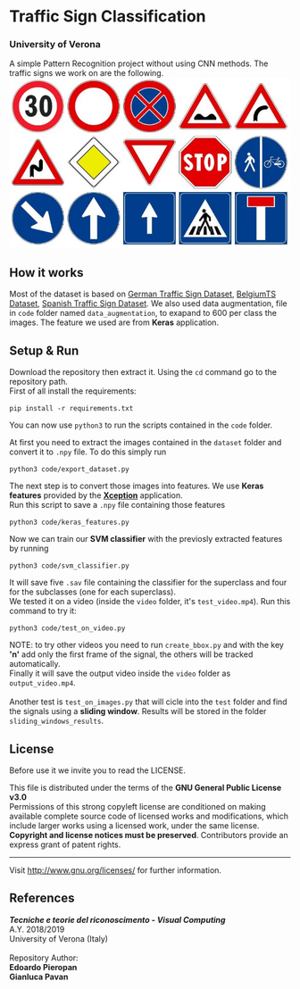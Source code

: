 #  __Traffic Sign Classification__
### __University of Verona__
A simple Pattern Recognition project without using CNN methods. The traffic signs we work on are the following.
![signs classes](other/classes.jpg)
## How it works
Most of the dataset is based on <a href="https://www.kaggle.com/meowmeowmeowmeowmeow/gtsrb-german-traffic-sign">German Traffic Sign Dataset</a>, <a href="https://btsd.ethz.ch/shareddata/">BelgiumTS Dataset</a>, <a href="https://daus-lab.github.io/spanish-traffic-sign-dataset/">Spanish Traffic Sign Dataset</a>. We also used data augmentation, file in `code` folder named `data_augmentation`, to exapand to 600 per class the images. The feature we used are from __Keras__ application.
## Setup & Run
Download the repository then extract it. Using the `cd` command go to the repository path.<br>
First of all install the requirements: 
```
pip install -r requirements.txt
```
You can now use `python3` to run the scripts contained in the `code` folder.<br>

At first you need to extract the images contained in the `dataset` folder and convert it to `.npy` file. To do this simply run
```
python3 code/export_dataset.py
```

The next step is to convert those images into features. We use __Keras features__ provided by the <a href="https://keras.io/applications/#xception">__Xception__</a> application.<br>
Run this script to save a `.npy` file containing those features
```
python3 code/keras_features.py
```
Now we can train our __SVM classifier__ with the previosly extracted features by running
```
python3 code/svm_classifier.py
```
It will save five `.sav` file containing the classifier for the superclass and four for the subclasses (one for each superclass).<br>
We tested it on a video (inside the `video` folder, it's `test_video.mp4`). Run this command to try it:
```
python3 code/test_on_video.py
``` 
NOTE: to try other videos you need to run `create_bbox.py` and with the key __'n'__ add only the first frame of the signal, the others will be tracked automatically.
<br>
Finally it will save the output video inside the `video` folder as `output_video.mp4`.
<br><br>
Another test is `test_on_images.py` that will cicle into the `test` folder and find the signals using a __sliding window__. Results will be stored in the folder `sliding_windows_results`.

## License
Before use it we invite you to read the LICENSE.<br >

This file is distributed under the terms of the __GNU General Public License v3.0__<br >
Permissions of this strong copyleft license are conditioned on making available complete source code of licensed works and modifications, which include larger works using a licensed work, under the same license. __Copyright and license notices must be preserved__. Contributors provide an express grant of patent rights.<br><hr>
Visit <http://www.gnu.org/licenses/> for further information.<br >

## References

***Tecniche e teorie del riconoscimento - Visual Computing*** <br >
A.Y. 2018/2019 <br >
University of Verona (Italy) <br > <br >
Repository Author: <br >
**Edoardo Pieropan** <br>
**Gianluca Pavan**
